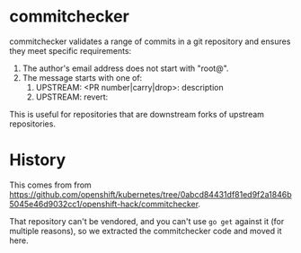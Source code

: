 # commitchecker

commitchecker validates a range of commits in a git repository and ensures they meet specific requirements:

1. The author's email address does not start with "root@".
2. The message starts with one of:
   1. UPSTREAM: <PR number|carry|drop>: description
   2. UPSTREAM: revert: <normal upstream format>

This is useful for repositories that are downstream forks of upstream repositories.

# History

This comes from
from https://github.com/openshift/kubernetes/tree/0abcd84431df81ed9f2a1846b5045e46d9032cc1/openshift-hack/commitchecker.

That repository can't be vendored, and you can't use `go get` against it (for multiple reasons), so we extracted the
commitchecker code and moved it here.
